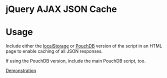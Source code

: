 jQuery AJAX JSON Cache
======================

Usage
=====

Include either the [localStorage](http://git.macropus.org/jquery-ajax-json-cache/jquery-ajax-json-cache-localstorage.js) or [PouchDB](http://git.macropus.org/jquery-ajax-json-cache/jquery-ajax-json-cache-pouchdb.js) version of the script in an HTML page to enable caching of all JSON responses.

If using the PouchDB version, include the main PouchDB script, too.

[Demonstration](http://git.macropus.org/jquery-ajax-json-cache/demo)